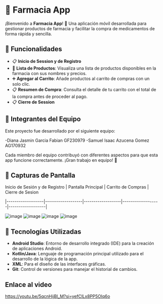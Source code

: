 # 💊 Farmacia App

¡Bienvenido a **Farmacia App**! 🏥 Una aplicación móvil desarrollada para gestionar productos de farmacia y facilitar la compra de medicamentos de forma rápida y sencilla.

## 🚀 Funcionalidades

- 📋 **Inicio de Session y de Registro**
- 🛒 **Lista de Productos**: Visualiza una lista de productos disponibles en la farmacia con sus nombres y precios.
- ➕ **Agregar al Carrito**: Añade productos al carrito de compras con un solo clic.
- 📋 **Resumen de Compra**: Consulta el detalle de tu carrito con el total de la compra antes de proceder al pago.
- 📋 **Cierre de Session**
  
## 👥 Integrantes del Equipo

Este proyecto fue desarrollado por el siguiente equipo:

-Diana Jasmin Garcia Fabian GF230979
-Samuel Isaac Azucena Gomez AG170932

Cada miembro del equipo contribuyó con diferentes aspectos para que esta app funcione correctamente. ¡Gran trabajo en equipo! 💪


## 📱 Capturas de Pantalla

Inicio de Sesión y de Registro | Pantalla Principal | Carrito de Compras | Cierre de Sesion 

|-------------------|-------------------|-------------------|-------------------|-------------------|

![image](https://github.com/user-attachments/assets/378acdf2-4bb2-467c-bdf8-55296119960c)
![image](https://github.com/user-attachments/assets/a93b91f9-b509-4828-b28f-8e19dbba3264)
![image](https://github.com/user-attachments/assets/133f094b-2e27-447f-9c3e-03f1739cebbd)
![image](https://github.com/user-attachments/assets/042a51be-4119-4e32-87d7-5da3e66ac2c3)




## 🔧 Tecnologías Utilizadas

- **Android Studio**: Entorno de desarrollo integrado (IDE) para la creación de aplicaciones Android.
- **Kotlin/Java**: Lenguaje de programación principal utilizado para el desarrollo de la lógica de la app.
- **XML**: Para el diseño de las interfaces gráficas.
- **Git**: Control de versiones para manejar el historial de cambios.

##  Enlace al video
https://youtu.be/5qcnHijBl_M?si=yefCILx8PP5OIq6o

